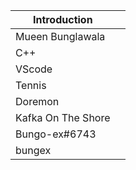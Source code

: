 | Introduction |           |
| ------ | ---------- |
| Mueen Bunglawala|
| C++ |
| VScode |
| Tennis |
| Doremon  |
| Kafka On The Shore |
| Bungo-ex#6743 |
| bungex |